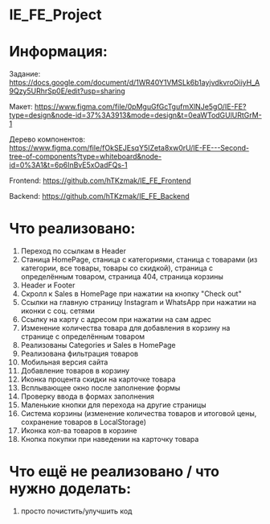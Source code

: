 # IE_FE_Project

# Информация:
Задание: https://docs.google.com/document/d/1WR40Y1VMSLk6b1ayjvdkvroOiiyH_A9Qzy5URhrSp0E/edit?usp=sharing

Макет: https://www.figma.com/file/0pMguGfGcTgufmXlNJe5gO/IE-FE?type=design&node-id=37%3A3913&mode=design&t=0eaWTodGUlURtGrM-1

Дерево компонентов: https://www.figma.com/file/fOkSEJEsqY5IZeta8xw0rU/IE-FE---Second-tree-of-components?type=whiteboard&node-id=0%3A1&t=6p6InBvE5xOadFQs-1

Frontend:
https://github.com/hTKzmak/IE_FE_Frontend

Backend:
https://github.com/hTKzmak/IE_FE_Backend

# Что реализовано:
1) Переход по ссылкам в Header
2) Станица HomePage, станица с категориями, станица с товарами (из категории, все товары, товары со скидкой), страница с определённым товаром, страница 404, страница корзины
3) Header и Footer
4) Скролл к Sales в HomePage при нажатии на кнопку "Check out"
5) Ссылки на главную страницу Instagram и WhatsApp при нажатии на иконки с соц. сетями
6) Ссылку на карту с адресом при нажатии на сам адрес
7) Изменение количества товара для добавления в корзину на странице с определённым товаром
8) Реализованы Categories и Sales в HomePage
9) Реализована фильтрация товаров
10) Мобильная версия сайта
11) Добавление товаров в корзину
12) Иконка процента скидки на карточке товара
13) Всплывающее окно после заполнение формы
14) Проверку ввода в формах заполнения
15) Маленькие кнопки для перехода на другие страницы
16) Cистема корзины (изменение количества товаров и итоговой цены, сохранение товаров в LocalStorage)
17) Иконка кол-ва товаров в корзине
18) Кнопка покупки при наведении на карточку товара

# Что ещё не реализовано / что нужно доделать:
1) просто почистить/улучшить код 
